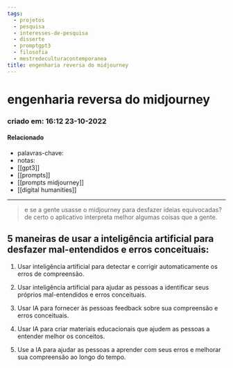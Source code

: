 ```yaml
---
tags:
  - projetos
  - pesquisa
  - interesses-de-pesquisa
  - disserte
  - promptgpt3
  - filosofia
  - mestredeculturacontemporanea
title: engenharia reversa do midjourney
---
```


# engenharia reversa do midjourney

### criado em: 16:12 23-10-2022

#### Relacionado

- palavras-chave: 
- notas:
- [[gpt3]]
- [[prompts]]
- [[prompts midjourney]]
- [[digital humanities]]
---

>e se a gente usasse o midjourney para desfazer ideias equivocadas?  
de certo o aplicativo interpreta melhor algumas coisas que a gente.

## 5 maneiras de usar a inteligência artificial para desfazer mal-entendidos e erros conceituais:

1. Usar inteligência artificial para detectar e corrigir automaticamente os erros de compreensão.

2. Usar inteligência artificial para ajudar as pessoas a identificar seus próprios mal-entendidos e erros conceituais.

3. Usar IA para fornecer às pessoas feedback sobre sua compreensão e erros conceituais.

4. Usar IA para criar materiais educacionais que ajudem as pessoas a entender melhor os conceitos.

5. Use a IA para ajudar as pessoas a aprender com seus erros e melhorar sua compreensão ao longo do tempo.

